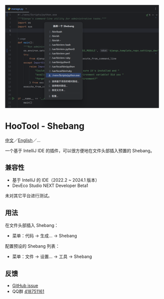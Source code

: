 ![示意图](./images/menu_generation.png)

# HooTool - Shebang

[中文](./README.md)／[English](./README_EN.md)／...

一个基于 IntelliJ IDE 的插件，可以很方便地在文件头部插入预置的 Shebang。

## 兼容性

- 基于 IntelliJ 的 IDE（2022.2 ~ 2024.1 版本）
- DevEco Studio NEXT Developer Beta1

未对其它平台进行测试。

## 用法

在文件头部插入 Shebang：

- 菜单：代码 → 生成... → Shebang

配置预设的 Shebang 列表：

- 菜单：文件 → 设置... → 工具 → Shebang

## 反馈

- [GitHub issue](https://github.com/aixcyi/intellij-shebang/issues)
- QQ群 [418751161](https://qm.qq.com/q/ou4RdUFMTm)
